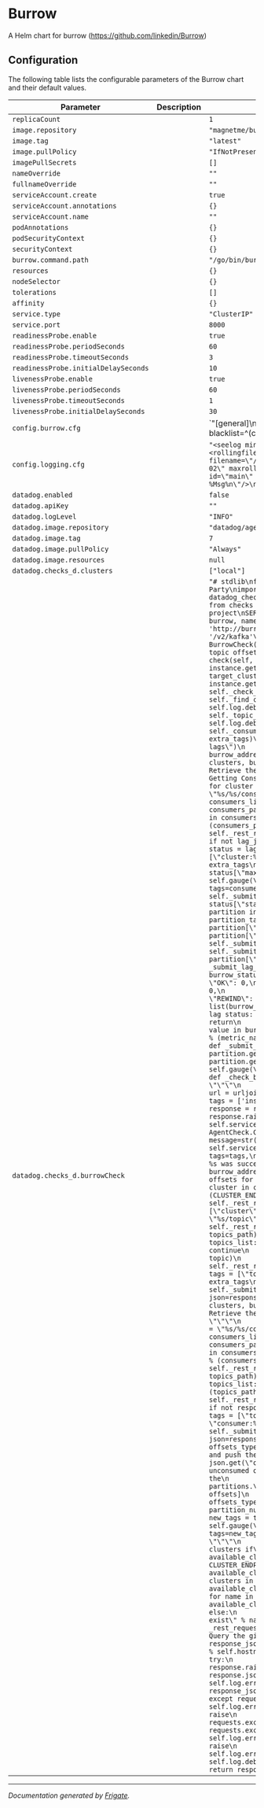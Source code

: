 
Burrow
===========

A Helm chart for burrow (https://github.com/linkedin/Burrow)


## Configuration

The following table lists the configurable parameters of the Burrow chart and their default values.

| Parameter                | Description             | Default        |
| ------------------------ | ----------------------- | -------------- |
| `replicaCount` |  | `1` |
| `image.repository` |  | `"magnetme/burrow"` |
| `image.tag` |  | `"latest"` |
| `image.pullPolicy` |  | `"IfNotPresent"` |
| `imagePullSecrets` |  | `[]` |
| `nameOverride` |  | `""` |
| `fullnameOverride` |  | `""` |
| `serviceAccount.create` |  | `true` |
| `serviceAccount.annotations` |  | `{}` |
| `serviceAccount.name` |  | `""` |
| `podAnnotations` |  | `{}` |
| `podSecurityContext` |  | `{}` |
| `securityContext` |  | `{}` |
| `burrow.command.path` |  | `"/go/bin/burrow"` |
| `resources` |  | `{}` |
| `nodeSelector` |  | `{}` |
| `tolerations` |  | `[]` |
| `affinity` |  | `{}` |
| `service.type` |  | `"ClusterIP"` |
| `service.port` |  | `8000` |
| `readinessProbe.enable` |  | `true` |
| `readinessProbe.periodSeconds` |  | `60` |
| `readinessProbe.timeoutSeconds` |  | `3` |
| `readinessProbe.initialDelaySeconds` |  | `10` |
| `livenessProbe.enable` |  | `true` |
| `livenessProbe.periodSeconds` |  | `60` |
| `livenessProbe.timeoutSeconds` |  | `1` |
| `livenessProbe.initialDelaySeconds` |  | `30` |
| `config.burrow.cfg` |  | `"[general]\nlogconfig=/etc/burrow/logging.cfg\ngroup-blacklist=^(console-consumer-|python-kafka-consumer-).*$\n\n[zookeeper]\nhostname=zookeeper\nport=2181\ntimeout=6\nlock-path=/burrow/notifier\n\n[kafka \"local\"]\nbroker=kafka\nbroker-port=9092\noffsets-topic=__consumer_offsets\nzookeeper=zookeeper\nzookeeper-path=/local\nzookeeper-offsets=true\noffsets-topic=__consumer_offsets\n\n[tickers]\nbroker-offsets=60\n\n[lagcheck]\nintervals=10\nexpire-group=604800\n\n[httpserver]\nserver=on\nport=8000\n"` |
| `config.logging.cfg` |  | `"<seelog minlevel=\"debug\">\n  <outputs formatid=\"main\">\n    <rollingfile type=\"date\" filename=\"/var/tmp/burrow/burrow.log\" datepattern=\"2006-01-02\" maxrolls=\"7\" />\n  </outputs>\n  <formats>\n    <format id=\"main\" format=\"%Date(2006-01-02 15:04:05) [%LEVEL] %Msg%n\"/>\n  </formats>\n</seelog>\n"` |
| `datadog.enabled` |  | `false` |
| `datadog.apiKey` |  | `""` |
| `datadog.logLevel` |  | `"INFO"` |
| `datadog.image.repository` |  | `"datadog/agent"` |
| `datadog.image.tag` |  | `7` |
| `datadog.image.pullPolicy` |  | `"Always"` |
| `datadog.image.resources` |  | `null` |
| `datadog.checks_d.clusters` |  | `["local"]` |
| `datadog.checks_d.burrowCheck` |  | `"# stdlib\nfrom urllib.parse import urljoin\n\n# 3rd Party\nimport requests\nimport json\n\ntry:\n    from datadog_checks.base import AgentCheck\nexcept ImportError:\n    from checks import AgentCheck\n\n__version__ = \"1.0.0\"\n\n# project\nSERVICE_CHECK_NAME = 'burrow.can_connect'\n# appname burrow, namespace: burrow\nDEFAULT_BURROW_URI = 'http://burrow.burrow:8000'\nCLUSTER_ENDPOINT = '/v2/kafka'\nCHECK_TIMEOUT = 10\nclass BurrowCheck(AgentCheck):\n  '''\n  Extract consumer offsets, topic offsets and offset lag from Burrow REST API\n  '''\n  def check(self, instance):\n      burrow_address = instance.get(\"burrow_uri\", DEFAULT_BURROW_URI)\n      target_clusters = instance.get(\"clusters\")\n      extra_tags = instance.get(\"tags\", [])\n      self._check_burrow(burrow_address, extra_tags)\n      clusters = self._find_clusters(burrow_address, target_clusters)\n      self.log.debug(\"Collecting Topic Offsets\")\n      self._topic_offsets(clusters, burrow_address, extra_tags)\n      self.log.debug(\"Collecting Consumer Group Offsets\")\n      self._consumer_groups_offsets(clusters, burrow_address, extra_tags)\n      self.log.debug(\"Collecting Consumer Group lags\")\n      self._consumer_groups_lags(clusters, burrow_address, extra_tags)\n\n  def _consumer_groups_lags(self, clusters, burrow_address, extra_tags):\n      \"\"\"\n      Retrieve the offsets for all consumer groups in the clusters\n      Getting Consumer list could be factored out\n      \"\"\"\n      for cluster in clusters:\n          consumers_path = \"%s/%s/consumer\" % (CLUSTER_ENDPOINT, cluster)\n          consumers_list = self._rest_request_to_json(burrow_address, consumers_path).get(\"consumers\", [])\n          for consumer in consumers_list:\n              lags_path = \"%s/%s/lag\" % (consumers_path, consumer)\n              lag_json = self._rest_request_to_json(burrow_address, lags_path)\n              if not lag_json:\n                  continue\n              status = lag_json[\"status\"]\n              consumer_tags = [\"cluster:%s\" % cluster, \"consumer:%s\" % consumer] + extra_tags\n              self.gauge(\"kafka.consumer.maxlag\", status[\"maxlag\"], tags=consumer_tags)\n              self.gauge(\"kafka.consumer.totallag\", status[\"totallag\"], tags=consumer_tags)\n              self._submit_lag_status(\"kafka.consumer.lag_status\", status[\"status\"], tags=consumer_tags)\n              for partition in status.get(\"partitions\", []):\n                  partition_tags = consumer_tags + [\"topic:%s\" % partition[\"topic\"], \"partition:%s\" % partition[\"partition\"]]\n                  self._submit_partition_lags(partition, partition_tags)\n                  self._submit_lag_status(\"kafka.consumer.partition_lag_status\", partition[\"status\"], tags=partition_tags)\n  def _submit_lag_status(self, metric_namespace, status, tags):\n      burrow_status = {\n              \"UNKNOWN\" : 0,\n              \"OK\": 0,\n              \"WARN\": 0,\n              \"ERR\": 0,\n              \"STOP\": 0,\n              \"STALL\": 0,\n              \"REWIND\": 0\n      }\n      if status not in list(burrow_status.keys()):\n          self.log.error(\"Invalid lag status: '%s' for '%s'\" % (status, tags))\n          return\n      burrow_status[status] = 1\n      for metric_name, value in burrow_status.items():\n          self.gauge(\"%s.%s\" % (metric_namespace, metric_name.lower()), value, tags=tags)\n  def _submit_partition_lags(self, partition, tags):\n      lag = partition.get(\"end\").get(\"lag\")\n      timestamp = partition.get(\"end\").get(\"timestamp\") / 1000\n      self.gauge(\"kafka.consumer.partition_lag\", lag, tags=tags)\n  def _check_burrow(self, burrow_address, extra_tags):\n      \"\"\"\n      Check the Burrow health endpoint\n      \"\"\"\n      url = urljoin(burrow_address, \"/burrow/admin\")\n      try:\n          tags = ['instance:%s' % self.hostname] + extra_tags\n          response = requests.get(url, timeout=CHECK_TIMEOUT)\n          response.raise_for_status()\n      except Exception as e:\n          self.service_check(SERVICE_CHECK_NAME,\n                             AgentCheck.CRITICAL, tags=tags,\n                             message=str(e))\n          raise\n      else:\n          self.service_check(SERVICE_CHECK_NAME, AgentCheck.OK,\n                             tags=tags,\n                             message='Connection to %s was successful' % url)\n  def _topic_offsets(self, clusters, burrow_address, extra_tags):\n      \"\"\"\n      Retrieve the offsets for all topics in the clusters\n      \"\"\"\n      for cluster in clusters:\n          cluster_path = \"%s/%s\" % (CLUSTER_ENDPOINT, cluster)\n          offsets_topic = self._rest_request_to_json(burrow_address, cluster_path)[\"cluster\"][\"offsets_topic\"]\n          topics_path = \"%s/topic\" % cluster_path\n          topics_list = self._rest_request_to_json(burrow_address, topics_path).get(\"topics\", [])\n          for topic in topics_list:\n              if topic == offsets_topic:\n                  continue\n              topic_path = \"%s/%s\" % (topics_path, topic)\n              response = self._rest_request_to_json(burrow_address, topic_path)\n              tags = [\"topic:%s\" % topic, \"cluster:%s\" % cluster] + extra_tags\n              self._submit_offsets_from_json(offsets_type=\"topic\", json=response, tags=tags)\n  def _consumer_groups_offsets(self, clusters, burrow_address, extra_tags):\n      \"\"\"\n      Retrieve the offsets for all consumer groups in the clusters\n      \"\"\"\n      for cluster in clusters:\n          consumers_path = \"%s/%s/consumer\" % (CLUSTER_ENDPOINT, cluster)\n          consumers_list = self._rest_request_to_json(burrow_address, consumers_path).get(\"consumers\", [])\n          for consumer in consumers_list:\n              topics_path = \"%s/%s/topic\" % (consumers_path, consumer)\n              topics_list = self._rest_request_to_json(burrow_address, topics_path).get(\"topics\", [])\n              for topic in topics_list:\n                  topic_path = \"%s/%s\" % (topics_path, topic)\n                  response = self._rest_request_to_json(burrow_address, topic_path)\n                  if not response:\n                      continue\n                  tags = [\"topic:%s\" % topic, \"cluster:%s\" % cluster,\n                          \"consumer:%s\" % consumer] + extra_tags\n                  self._submit_offsets_from_json(offsets_type=\"consumer\", json=response, tags=tags)\n  def _submit_offsets_from_json(self, offsets_type, json, tags):\n      \"\"\"\n      Find the offsets and push them into the metrics\n      \"\"\"\n      offsets = json.get(\"offsets\")\n      if offsets:\n          # for unconsumed or empty partitions, change an offset of -1 to 0 so the\n          # sum isn't affected by the number of empty partitions.\n          offsets = [max(offset, 0) for offset in offsets]\n          self.gauge(\"kafka.%s.offsets.total\" % offsets_type, sum(offsets), tags=tags)\n          for partition_number, offset in enumerate(offsets):\n              new_tags = tags + [\"partition:%s\" % partition_number]\n              self.gauge(\"kafka.%s.offsets\" % offsets_type, offset, tags=new_tags)\n  def _find_clusters(self, address, target):\n      \"\"\"\n      Find the available clusters in Burrow, return all clusters if\n      target is not set.\n      \"\"\"\n      available_clusters = self._rest_request_to_json(address, CLUSTER_ENDPOINT).get(\"clusters\")\n      if not available_clusters:\n          raise Exception(\"There are no clusters in Burrow\")\n      if not target:\n          return available_clusters\n      else:\n          clusters = []\n          for name in target:\n              if name in available_clusters:\n                  clusters.append(name)\n              else:\n                  self.log.error(\"Cluster '%s' does not exist\" % name )\n          return clusters\n  def _rest_request_to_json(self, address, object_path):\n      '''\n      Query the given URL and return the JSON response\n      '''\n      response_json = None\n      service_check_tags = ['instance:%s' % self.hostname]\n      url = urljoin(address, object_path)\n      try:\n          response = requests.get(url)\n          response.raise_for_status()\n          response_json = response.json()\n          if response_json[\"error\"]:\n              self.log.error(\"Burrow Request failed: %s: %s\" % (object_path, response_json[\"message\"]))\n              return {}\n      except requests.exceptions.Timeout as e:\n          self.log.error(\"Request timeout: {0}, {1}\".format(url, e))\n          raise\n      except (requests.exceptions.HTTPError,\n              requests.exceptions.InvalidURL,\n              requests.exceptions.ConnectionError) as e:\n          self.log.error(\"Request failed: {0}, {1}\".format(url, e))\n          raise\n      except ValueError as e:\n          self.log.error(str(e))\n          raise\n      else:\n          self.log.debug('Connection to %s was successful' % url)\n      return response_json\n"` |



---
_Documentation generated by [Frigate](https://frigate.readthedocs.io)._

